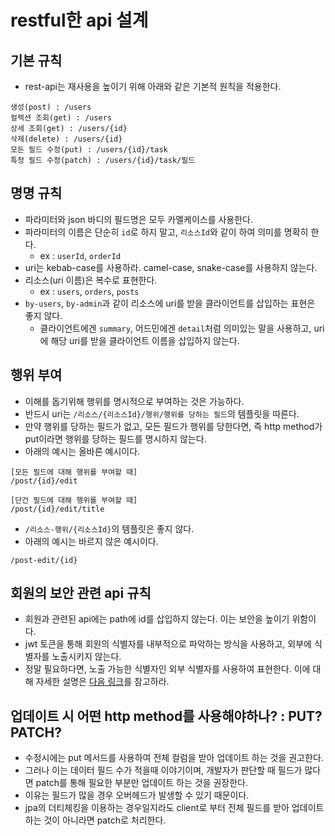 # restful한 api 설계

## 기본 규칙
* rest-api는 재사용을 높이기 위해 아래와 같은 기본적 원칙을 적용한다.
```
생성(post) : /users
컬렉션 조회(get) : /users
상세 조회(get) : /users/{id}
삭제(delete) : /users/{id}
모든 필드 수정(put) : /users/{id}/task
특정 필드 수정(patch) : /users/{id}/task/필드
```

## 명명 규칙
* 파라미터와 json 바디의 필드명은 모두 카멜케이스를 사용한다.
* 파라미터의 이름은 단순히 `id`로 하지 말고, `리소스Id`와 같이 하여 의미를 명확히 한다.
  * ex : `userId`, `orderId`
* uri는 kebab-case를 사용하라. camel-case, snake-case를 사용하지 않는다.
* 리소스(uri 이름)은 복수로 표현한다.
  * ex : `users`, `orders`, `posts`
* `by-users`, `by-admin`과 같이 리소스에 uri를 받을 클라이언트를 삽입하는 표현은 좋지 않다.
  * 클라이언트에겐 `summary`, 어드민에겐 `detail`처럼 의미있는 말을 사용하고, uri에 해당 uri를 받을 클라이언트 이름을 삽입하지 않는다.

## 행위 부여
* 이해를 돕기위해 행위를 명시적으로 부여하는 것은 가능하다.
* 반드시 uri는 `/리소스/{리소스Id}/행위/행위를 당하는 필드`의 템플릿을 따른다.
* 만약 행위를 당하는 필드가 없고, 모든 필드가 행위를 당한다면, 즉 http method가 put이라면 행위를 당하는 필드를 명시하지 않는다.
* 아래의 예시는 올바른 예시이다.
```
[모든 필드에 대해 행위를 부여할 때]
/post/{id}/edit

[단건 필드에 대해 행위를 부여할 때]
/post/{id}/edit/title
```
* `/리소스-행위/{리소스Id}`의 템플릿은 좋지 않다.
* 아래의 예시는 바르지 않은 예시이다.
```
/post-edit/{id}
```

## 회원의 보안 관련 api 규칙
* 회원과 관련된 api에는 path에 id를 삽입하지 않는다. 이는 보안을 높이기 위함이다.
* jwt 토큰을 통해 회원의 식별자를 내부적으로 파악하는 방식을 사용하고, 외부에 식별자를 노출시키지 않는다.
* 정말 필요하다면, 노출 가능한 식별자인 외부 식별자를 사용하여 표현한다. 이에 대해 자세한 설명은 [다음 링크](./INTERNAL_EXTERNAL_PK.md)를 참고하라.

## 업데이트 시 어떤 http method를 사용해야하나? : PUT? PATCH?
* 수정시에는 put 메서드를 사용하여 전체 컬럼을 받아 업데이트 하는 것을 권고한다.
* 그러나 이는 데이터 필드 수가 적을때 이야기이며, 개발자가 판단할 때 필드가 많다면 patch를 통해 필요한 부분만 업데이트 하는 것을 권장한다.
* 이유는 필드가 많을 경우 오버헤드가 발생할 수 있기 때문이다.
* jpa의 더티체킹을 이용하는 경우일지라도 client로 부터 전체 필드를 받아 업데이트 하는 것이 아니라면 patch로 처리한다.
